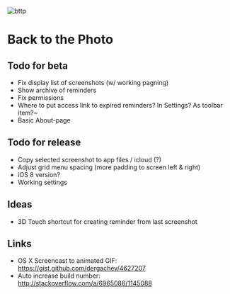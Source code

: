 ![bttp](https://user-images.githubusercontent.com/47978/147069840-b5403034-8499-4e2d-a38b-c4abf4d2fc3f.png)


# Back to the Photo

## Todo for beta

- Fix display list of screenshots (w/ working pagning)
- Show archive of reminders
- Fix permissions
- Where to put access link to expired reminders? In Settings? As toolbar item?~
- Basic About-page


## Todo for release

- Copy selected screenshot to app files / icloud (?)
- Adjust grid menu spacing (more padding to screen left & right)
- iOS 8 version?
- Working settings


## Ideas

- 3D Touch shortcut for creating reminder from last screenshot

## Links

- OS X Screencast to animated GIF: <https://gist.github.com/dergachev/4627207>
- Auto increase build number: <http://stackoverflow.com/a/6965086/1145088>
